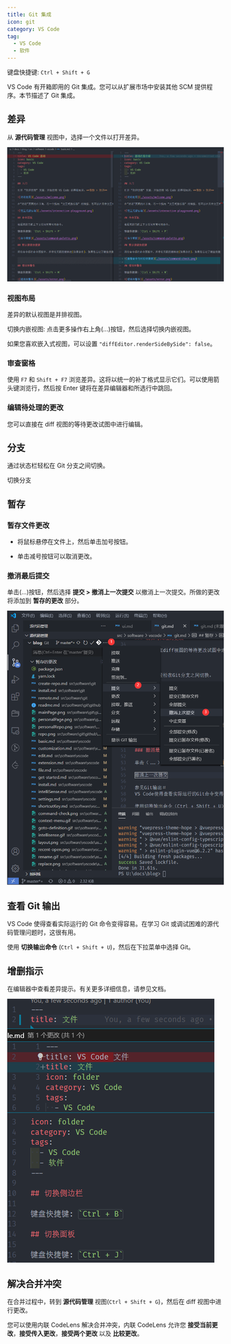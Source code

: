 ```yaml
---
title: Git 集成
icon: git
category: VS Code
tag:
  - VS Code
  - 软件
---
```


键盘快捷键: `Ctrl + Shift + G`

VS Code 有开箱即用的 Git 集成。您可以从扩展市场中安装其他 SCM 提供程序。本节描述了 Git 集成。

## 差异

从 **源代码管理** 视图中，选择一个文件以打开差异。

![来自源代码管理的 git diff](/assets/software/vscode/guide/git-diff.png)

### 视图布局

差异的默认视图是并排视图。

切换内嵌视图: 点击更多操作右上角(...)按钮，然后选择切换内嵌视图。

如果您喜欢嵌入式视图，可以设置 `"diffEditor.renderSideBySide": false`。

### 审查窗格

使用 `F7` 和 `Shift + F7` 浏览差异。这将以统一的补丁格式显示它们。可以使用箭头键浏览行，然后按 Enter 键将在差异编辑器和所选行中跳回。

### 编辑待处理的更改

您可以直接在 diff 视图的等待更改试图中进行编辑。

## 分支

通过状态栏轻松在 Git 分支之间切换。

切换分支

## 暂存

### 暂存文件更改

- 将鼠标悬停在文件上，然后单击加号按钮。

- 单击减号按钮可以取消更改。

### 撤消最后提交

单击(...)按钮，然后选择 **提交 > 撤消上一次提交** 以撤消上一次提交。所做的更改将添加到 **暂存的更改** 部分。

![撤消上一次提交](/assets/software/vscode/guide/undo-last-commit.png)

## 查看 Git 输出

VS Code 使得查看实际运行的 Git 命令变得容易。在学习 Git 或调试困难的源代码管理问题时，这很有用。

使用 **切换输出命令** (`Ctrl + Shift + U`)，然后在下拉菜单中选择 Git。

## 增删指示

在编辑器中查看差异提示。有关更多详细信息，请参见文档。

![增删指示](/assets/software/vscode/guide/gutter.png)

## 解决合并冲突

在合并过程中，转到 **源代码管理** 视图(`Ctrl + Shift + G`)，然后在 diff 视图中进行更改。

您可以使用内联 CodeLens 解决合并冲突，内联 CodeLens 允许您 **接受当前更改**，**接受传入更改**，**接受两个更改** 以及 **比较更改**。
